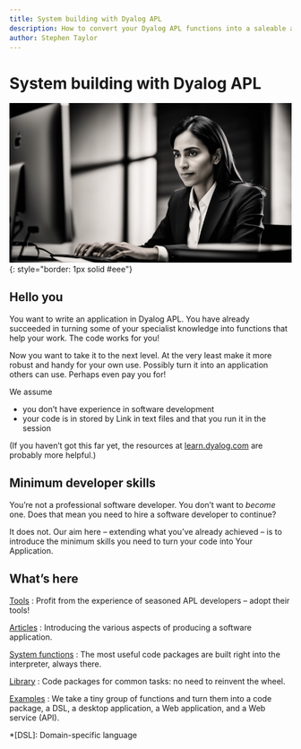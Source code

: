 ```yaml
---
title: System building with Dyalog APL
description: How to convert your Dyalog APL functions into a saleable application, package, or service.
author: Stephen Taylor
---
```

# System building with Dyalog APL

![Paula](img/paula.jpg){: style="border: 1px solid #eee"}

## Hello you


You want to write an application in Dyalog APL. 
You have already succeeded in turning some of your specialist knowledge into functions that help your work. 
The code works for you! 

Now you want to take it to the next level. 
At the very least make it more robust and handy for your own use.
Possibly turn it into an application others can use.
Perhaps even pay you for! 

We assume 

-   you don’t have experience in software development
-   your code is in stored by Link in text files and that you run it in the session

(If you haven’t got this far yet, the resources at [learn.dyalog.com](https://learn.dyalog.com) are probably more helpful.)


## Minimum developer skills

You’re not a professional software developer. 
You don’t want to *become* one. 
Does that mean you need to hire a software developer to continue?

It does not. Our aim here – extending what you’ve already achieved – is to introduce the minimum skills you need to turn your code into Your Application. 


## What’s here

[Tools](workbench.md)
: Profit from the experience of seasoned APL developers – adopt their tools!

[Articles](articles/index.md)
: Introducing the various aspects of producing a software application.

[System functions](sysfns/index.md)
: The most useful code packages are built right into the interpreter, always there.

[Library](library/index.md)
: Code packages for common tasks: no need to reinvent the wheel.

[Examples](examples/index.md)
: We take a tiny group of functions and turn them into a code package, a DSL, a desktop application, a Web application, and a Web service (API).

*[DSL]: Domain-specific language
<!-- 
## Setting up

RIDE (the Dyalog IDE) has all you need for writing and editing functions. 
Saved workspaces contain snapshots of all your variables and functions; even suspended evaluations.

But now we’ll set you up with tools for managing your project professionally.
Or, if you are already familiar with development environments such as VS Code, we’ll show you how to set them up to work wth Dyalog APL.

## From logic to application

We’ll step through the process of taking your coded logic and turning it into a tool, package, application or service others can use – and perhaps pay you for.

-   Manage your source code in text files
-   Document your code 
-   Log what happens when you run it
-   Trap and report errors
-   Provide a graphical user interface
-   Provide a Help subsystem
-   Provide configuration options
-   Package a desktop application for macOS or Windows
-   Provide automatic updates
-   Make your code available as a service on the Web
-   Run your code in a platform-independent container
-   Publish your service on a cloud platform -->